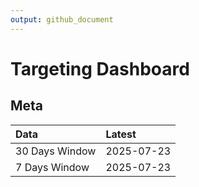 ```yaml
---
output: github_document
---
```


# Targeting Dashboard



## Meta


|Data           |Latest     |
|:--------------|:----------|
|30 Days Window |2025-07-23 |
|7 Days Window  |2025-07-23 |
